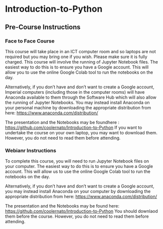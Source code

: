 # Introduction-to-Python

## Pre-Course Instructions

### Face to Face Course

This course will take place in an ICT computer room and so laptops are not required but you may bring one if you wish. Please make sure it is fully charged. This course will involve the running of Jupyter Notebook files. The easiest way to do this is to ensure you have a Google account. This will allow you to use the online Google Colab tool to run the notebooks on the day.

Alternatively, if you don’t have and don’t want to create a Google account, Imperial computers (including those in the computer rooms) will have Anaconda available to them through the Software Hub which will also allow the running of Jupyter Notebooks. You may instead install Anaconda on your personal machine by downloading the appropriate distribution from here: https://www.anaconda.com/distribution/

The presentation and the Notebooks may be foundhere : https://github.com/coolernato/Introduction-to-Python If you want to undertake the course on your own laptop, you may want to download them. However, you do not need to read them before attending.

### Webianr Instructions

To complete this course, you will need to run Jupyter Notebook files on your computer. The easiest way to do this is to ensure you have a Google account. This will allow us to use the online Google Colab tool to run the notebooks on the day.

Alternatively, if you don’t have and don’t want to create a Google account, you may instead install Anaconda on your computer by downloading the appropriate distribution from here: https://www.anaconda.com/distribution/

The presentation and the Notebooks may be found here: https://github.com/coolernato/Introduction-to-Python You should downlaod them before the course. However, you do not need to read them before attending.
